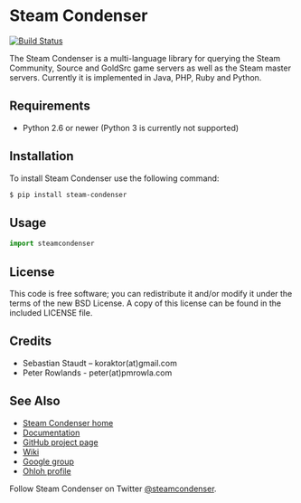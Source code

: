 Steam Condenser
===============

[![Build Status](https://secure.travis-ci.org/pmrowla/steam-condenser-python.png)](http://travis-ci.org/pmrowla/steam-condenser-python)

The Steam Condenser is a multi-language library for querying the Steam
Community, Source and GoldSrc game servers as well as the Steam master servers.
Currently it is implemented in Java, PHP, Ruby and Python.

## Requirements

* Python 2.6 or newer (Python 3 is currently not supported)

## Installation

To install Steam Condenser use the following command:

```bash
$ pip install steam-condenser
```

## Usage

```python
import steamcondenser
```

## License

This code is free software; you can redistribute it and/or modify it under the
terms of the new BSD License. A copy of this license can be found in the
included LICENSE file.

## Credits

* Sebastian Staudt – koraktor(at)gmail.com
* Peter Rowlands - peter(at)pmrowla.com

## See Also

* [Steam Condenser home](https://koraktor.de/steam-condenser)
* [Documentation]()
* [GitHub project page](https://github.com/koraktor/steam-condenser)
* [Wiki](https://github.com/koraktor/steam-condenser/wiki)
* [Google group](http://groups.google.com/group/steam-condenser)
* [Ohloh profile](http://www.ohloh.net/projects/steam-condenser)

Follow Steam Condenser on Twitter
[@steamcondenser](http://twitter.com/steamcondenser).
